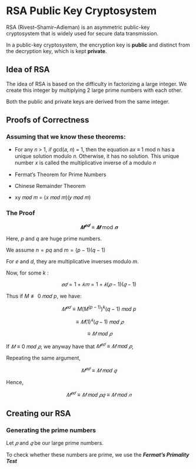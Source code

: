 # RSA Public Key Cryptosystem

RSA (Rivest–Shamir–Adleman) is an asymmetric public-key cryptosystem that is widely used for secure data transmission.

In a public-key cryptosystem, the encryption key is **public** and distinct from the decryption key, which is kept **private**. 

## Idea of RSA

The idea of RSA is based on the difficulty in factorizing a large integer. We create this integer by multiplying 2 large prime numbers with each other.

Both the public and private keys are derived from the same integer.

## Proofs of Correctness

### Assuming that we know these theorems:

- For any 𝑛 > 1, 𝑖𝑓 gcd⁡(𝑎, 𝑛) = 1, then the equation 𝑎𝑥 ≡ 1 mod n has a unique solution modulo 𝑛. Otherwise, it has no solution. This unique number 𝑥 is called the multiplicative inverse of a modulo 𝑛

- Fermat’s Theorem for Prime Numbers

- Chinese Remainder Theorem

- xy 𝑚𝑜𝑑 𝑚 = (𝑥 𝑚𝑜𝑑 𝑚)(𝑦 𝑚𝑜𝑑 𝑚)

### The Proof
$$𝑴^{𝒆𝒅} \equiv 𝑴 \textrm{ mod } 𝒏$$

Here, $p$ and $q$ are huge prime numbers. 

We assume  $n = pq$ and $m = (p − 1)(q − 1)$

For $e$ and $d$, they are multiplicative inverses modulo $m$.

Now, for some $k$ :

$$𝑒𝑑 = 1 + 𝑘𝑚 = 1 + 𝑘(𝑝 − 1)(𝑞 − 1)$$

Thus if $M \not\equiv 0 \text{ 𝑚𝑜𝑑 } p$, we have:


$$𝑀^{𝑒𝑑}   ≡ M(M^(p−1))^k(q−1) \text{ 𝑚𝑜𝑑 }  p$$ 

 $$\equiv 𝑀(1)^𝑘(𝑞−1) \text{ 𝑚𝑜𝑑 }  𝑝$$
 
 $$ \equiv 𝑀 \text{ 𝑚𝑜𝑑 } 𝑝      $$           

If $𝑀 \equiv 0 \text{ 𝑚𝑜𝑑 } 𝑝$,
we anyway have that $𝑀^{𝑒𝑑}≡ 𝑀 \text{ 𝑚𝑜𝑑 } 𝑝$,

Repeating the same argument,

$$𝑀^{𝑒𝑑} \equiv 𝑀 \text{ 𝑚𝑜𝑑 } 𝑞$$

Hence,

$$𝑀^{𝑒𝑑} \equiv 𝑀 \text{ 𝑚𝑜𝑑 } 𝑝𝑞 \equiv 𝑀 \text{ 𝑚𝑜𝑑 } 𝑛$$

## Creating our RSA

### Generating the prime numbers

Let 
$𝑝$
and 
$𝑞$ 
be our large prime numbers.

To check whether these numbers are prime, we use the ***Fermat’s Primality Test***

